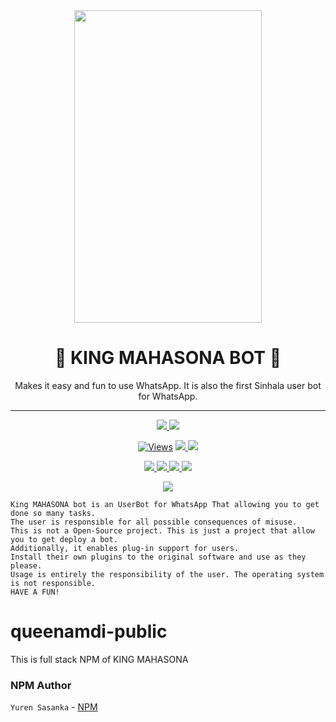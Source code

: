 <div align="center">
  <img src="https://i.ibb.co/Xx0YqK0/Mmenu.png" width="300" height="500">
  <h1>👑 KING MAHASONA BOT 👑</h1>
</div>
<p align="center">
    Makes it easy and fun to use WhatsApp. It is also the first Sinhala user bot for WhatsApp.
</p>

----

<p align="center">
  <a href="httsp://github.com/KING-MAHASONA-crew/king-mahasona">
    <img src="https://img.shields.io/docker/pulls/blackamda/queenamdi?style=flat-square&label=Docker+Pulls">
  </a>
  <a href="httsp://github.com/BlackAmda/QueenAmdi">
    <img src="https://img.shields.io/docker/image-size/blackamda/queenamdi?style=flat-square&label=Docker+Image+Size">
  </a>
</p>


<p align="center">

  <a href="https://github.com/KING-MAHASONA-crew/king-mahasona">
    <img src="https://hits.seeyoufarm.com/api/count/incr/badge.svg?url=https%3A%2F%2Fgithub.com%2FBlackAmda%2FQueenAmdi&count_bg=%2379C83D&title_bg=%23555555&icon=gitpod.svg&icon_color=%23E7E7E7&title=Views&edge_flat=false" alt="Views"/></a>
  
  </a>
  <a href="https://github.com/KING-MAHASONA-crew/king-mahasona/fork">
    <img src="https://img.shields.io/github/forks/BlackAmda/QueenAmdi?label=Fork&style=social">
    
  </a>
  <a href="https://github.com/KING-MAHASONA-crew/king-mahasona/stargazers">
    <img src="https://img.shields.io/github/stars/BlackAmda/QueenAmdi?style=social">
  </a>
</p>

<p align="center">
  <a href="httsp://github.com/KING-MAHASONA-crew/king-mahasona">
    <img src="https://img.shields.io/github/repo-size/BlackAmda/QueenAmdi?color=purple&label=Repo%20Size&style=plastic">

  </a>
  <a href="httsp://github.com/KING-MAHASONA-crew/king-mahasona">
    <img src="https://img.shields.io/github/license/BlackAmda/QueenAmdi?color=purple&label=License&style=plastic">

  </a>
  <a href="httsp://github.com/KING-MAHASONA-crew/king-mahasona">
    <img src="https://img.shields.io/github/languages/top/BlackAmda/QueenAmdi?color=purple&label=Javascript&style=plastic">

  </a>
  <a href="httsp://github.com/KING-MAHASONA-crew/king-mahasona">
    <img src="https://img.shields.io/static/v1?label=Author&message=Yuren%20Sasanka&color=purple&style=plastic">

  </a>
  </p>
 <p align="center">
  <a href="https://wa.me/94770083563">
    <img src="https://img.shields.io/badge/Contact%20Me%20On%20Whatsapp-Yuren%20Sasanka-purple&style=plastic">

  </a>
</p>

```
King MAHASONA bot is an UserBot for WhatsApp That allowing you to get done so many tasks.
The user is responsible for all possible consequences of misuse.
This is not a Open-Source project. This is just a project that allow you to get deploy a bot.
Additionally, it enables plug-in support for users.
Install their own plugins to the original software and use as they please.
Usage is entirely the responsibility of the user. The operating system is not responsible.
HAVE A FUN!
```

# queenamdi-public
This is full stack NPM of KING MAHASONA

### NPM Author
`Yuren Sasanka` - [NPM](https://www.npmjs.com/~blackamda)
